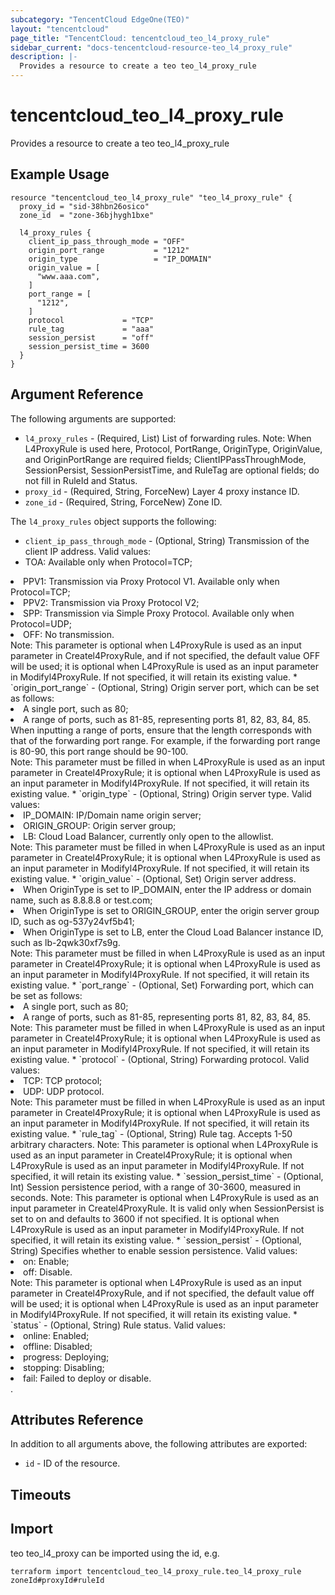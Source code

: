 ```yaml
---
subcategory: "TencentCloud EdgeOne(TEO)"
layout: "tencentcloud"
page_title: "TencentCloud: tencentcloud_teo_l4_proxy_rule"
sidebar_current: "docs-tencentcloud-resource-teo_l4_proxy_rule"
description: |-
  Provides a resource to create a teo teo_l4_proxy_rule
---
```


# tencentcloud_teo_l4_proxy_rule

Provides a resource to create a teo teo_l4_proxy_rule

## Example Usage

```hcl
resource "tencentcloud_teo_l4_proxy_rule" "teo_l4_proxy_rule" {
  proxy_id = "sid-38hbn26osico"
  zone_id  = "zone-36bjhygh1bxe"

  l4_proxy_rules {
    client_ip_pass_through_mode = "OFF"
    origin_port_range           = "1212"
    origin_type                 = "IP_DOMAIN"
    origin_value = [
      "www.aaa.com",
    ]
    port_range = [
      "1212",
    ]
    protocol             = "TCP"
    rule_tag             = "aaa"
    session_persist      = "off"
    session_persist_time = 3600
  }
}
```

## Argument Reference

The following arguments are supported:

* `l4_proxy_rules` - (Required, List) List of forwarding rules. Note: When L4ProxyRule is used here, Protocol, PortRange, OriginType, OriginValue, and OriginPortRange are required fields; ClientIPPassThroughMode, SessionPersist, SessionPersistTime, and RuleTag are optional fields; do not fill in RuleId and Status.
* `proxy_id` - (Required, String, ForceNew) Layer 4 proxy instance ID.
* `zone_id` - (Required, String, ForceNew) Zone ID.

The `l4_proxy_rules` object supports the following:

* `client_ip_pass_through_mode` - (Optional, String) Transmission of the client IP address. Valid values:<li>TOA: Available only when Protocol=TCP;</li> 
<li>PPV1: Transmission via Proxy Protocol V1. Available only when Protocol=TCP;</li>
<li>PPV2: Transmission via Proxy Protocol V2;</li> 
<li>SPP: Transmission via Simple Proxy Protocol. Available only when Protocol=UDP;</li> 
<li>OFF: No transmission.</li>
Note: This parameter is optional when L4ProxyRule is used as an input parameter in Createl4ProxyRule, and if not specified, the default value OFF will be used; it is optional when L4ProxyRule is used as an input parameter in Modifyl4ProxyRule. If not specified, it will retain its existing value.
* `origin_port_range` - (Optional, String) Origin server port, which can be set as follows:<li>A single port, such as 80;</li>
<li>A range of ports, such as 81-85, representing ports 81, 82, 83, 84, 85. When inputting a range of ports, ensure that the length corresponds with that of the forwarding port range. For example, if the forwarding port range is 80-90, this port range should be 90-100.</li>
Note: This parameter must be filled in when L4ProxyRule is used as an input parameter in Createl4ProxyRule; it is optional when L4ProxyRule is used as an input parameter in Modifyl4ProxyRule. If not specified, it will retain its existing value.
* `origin_type` - (Optional, String) Origin server type. Valid values:
<li>IP_DOMAIN: IP/Domain name origin server;</li>
<li>ORIGIN_GROUP: Origin server group;</li>
<li>LB: Cloud Load Balancer, currently only open to the allowlist.</li>
Note: This parameter must be filled in when L4ProxyRule is used as an input parameter in Createl4ProxyRule; it is optional when L4ProxyRule is used as an input parameter in Modifyl4ProxyRule. If not specified, it will retain its existing value.
* `origin_value` - (Optional, Set) Origin server address.
<li>When OriginType is set to IP_DOMAIN, enter the IP address or domain name, such as 8.8.8.8 or test.com;</li>
<li>When OriginType is set to ORIGIN_GROUP, enter the origin server group ID, such as og-537y24vf5b41;</li>
<li>When OriginType is set to LB, enter the Cloud Load Balancer instance ID, such as lb-2qwk30xf7s9g.</li>
Note: This parameter must be filled in when L4ProxyRule is used as an input parameter in Createl4ProxyRule; it is optional when L4ProxyRule is used as an input parameter in Modifyl4ProxyRule. If not specified, it will retain its existing value.
* `port_range` - (Optional, Set) Forwarding port, which can be set as follows:
<li>A single port, such as 80;</li>
<li>A range of ports, such as 81-85, representing ports 81, 82, 83, 84, 85.</li>
Note: This parameter must be filled in when L4ProxyRule is used as an input parameter in Createl4ProxyRule; it is optional when L4ProxyRule is used as an input parameter in Modifyl4ProxyRule. If not specified, it will retain its existing value.
* `protocol` - (Optional, String) Forwarding protocol. Valid values:
<li>TCP: TCP protocol;</li>
<li>UDP: UDP protocol.</li>
Note: This parameter must be filled in when L4ProxyRule is used as an input parameter in Createl4ProxyRule; it is optional when L4ProxyRule is used as an input parameter in Modifyl4ProxyRule. If not specified, it will retain its existing value.
* `rule_tag` - (Optional, String) Rule tag. Accepts 1-50 arbitrary characters.
Note: This parameter is optional when L4ProxyRule is used as an input parameter in Createl4ProxyRule; it is optional when L4ProxyRule is used as an input parameter in Modifyl4ProxyRule. If not specified, it will retain its existing value.
* `session_persist_time` - (Optional, Int) Session persistence period, with a range of 30-3600, measured in seconds.
Note: This parameter is optional when L4ProxyRule is used as an input parameter in Createl4ProxyRule. It is valid only when SessionPersist is set to on and defaults to 3600 if not specified. It is optional when L4ProxyRule is used as an input parameter in Modifyl4ProxyRule. If not specified, it will retain its existing value.
* `session_persist` - (Optional, String) Specifies whether to enable session persistence. Valid values:
<li>on: Enable;</li>
<li>off: Disable.</li>
Note: This parameter is optional when L4ProxyRule is used as an input parameter in Createl4ProxyRule, and if not specified, the default value off will be used; it is optional when L4ProxyRule is used as an input parameter in Modifyl4ProxyRule. If not specified, it will retain its existing value.
* `status` - (Optional, String) Rule status. Valid values:<li>online: Enabled;</li>
<li>offline: Disabled;</li>
<li>progress: Deploying;</li>
<li>stopping: Disabling;</li>
<li>fail: Failed to deploy or disable.</li>.

## Attributes Reference

In addition to all arguments above, the following attributes are exported:

* `id` - ID of the resource.



## Timeouts

<no value>


## Import

teo teo_l4_proxy can be imported using the id, e.g.

```
terraform import tencentcloud_teo_l4_proxy_rule.teo_l4_proxy_rule zoneId#proxyId#ruleId
```

